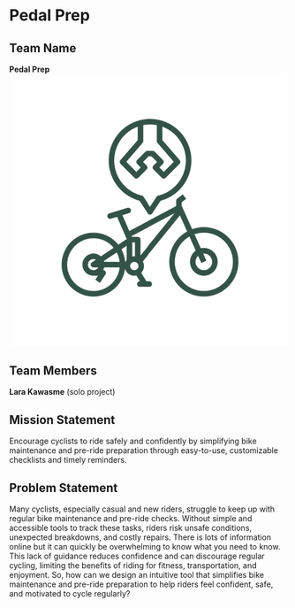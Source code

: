 # Pedal Prep

## Team Name  
**Pedal Prep**
![Pedal Prep Logo](images/logo.png)
## Team Members  
**Lara Kawasme** (solo project)

## Mission Statement  
Encourage cyclists to ride safely and confidently by simplifying bike maintenance and pre-ride preparation through easy-to-use, customizable checklists and timely reminders.

## Problem Statement  
Many cyclists, especially casual and new riders, struggle to keep up with regular bike maintenance and pre-ride checks. Without simple and accessible tools to track these tasks, riders risk unsafe conditions, unexpected breakdowns, and costly repairs. There is lots of information online but it can quickly be overwhelming to know what you need to know. This lack of guidance reduces confidence and can discourage regular cycling, limiting the benefits of riding for fitness, transportation, and enjoyment.
So, how can we design an intuitive tool that simplifies bike maintenance and pre-ride preparation to help riders feel confident, safe, and motivated to cycle regularly?
